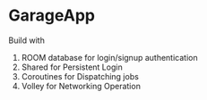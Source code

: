 # GarageApp

Build with
1. ROOM database for login/signup authentication
2. Shared for Persistent Login
3. Coroutines for Dispatching jobs
4. Volley for Networking Operation
